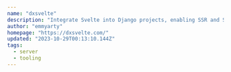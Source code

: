 ```yaml
---
name: "dxsvelte"
description: "Integrate Svelte into Django projects, enabling SSR and SPA features."
author: "emmyarty"
homepage: "https://dxsvelte.com/"
updated: "2023-10-29T00:13:10.144Z"
tags: 
  - server
  - tooling
---
```

